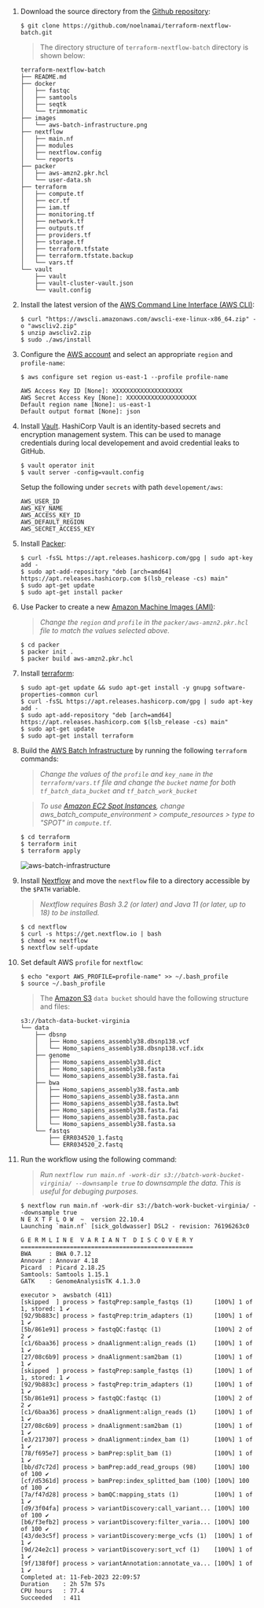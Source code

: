 1. Download the source directory from the [Github repository](https://github.com/noelnamai/terraform-nextflow-batch):

    ```
    $ git clone https://github.com/noelnamai/terraform-nextflow-batch.git
    ```

    > The directory structure of `terraform-nextflow-batch` directory is shown below:

    ```
    terraform-nextflow-batch
    ├── README.md
    ├── docker
    │   ├── fastqc
    │   ├── samtools
    │   ├── seqtk
    │   └── trimmomatic
    ├── images
    │   └── aws-batch-infrastructure.png
    ├── nextflow
    │   ├── main.nf
    │   ├── modules
    │   ├── nextflow.config
    │   └── reports
    ├── packer
    │   ├── aws-amzn2.pkr.hcl
    │   └── user-data.sh
    ├── terraform
    │   ├── compute.tf
    │   ├── ecr.tf
    │   ├── iam.tf
    │   ├── monitoring.tf
    │   ├── network.tf
    │   ├── outputs.tf
    │   ├── providers.tf
    │   ├── storage.tf
    │   ├── terraform.tfstate
    │   ├── terraform.tfstate.backup
    │   └── vars.tf
    └── vault
        ├── vault
        ├── vault-cluster-vault.json
        └── vault.config
    ```

2. Install the latest version of the [AWS Command Line Interface (AWS CLI)](https://docs.aws.amazon.com/cli/latest/userguide/getting-started-install.html):

    ```
    $ curl "https://awscli.amazonaws.com/awscli-exe-linux-x86_64.zip" -o "awscliv2.zip"
    $ unzip awscliv2.zip
    $ sudo ./aws/install
    ```

3. Configure the [AWS account](https://docs.aws.amazon.com/cli/latest/userguide/cli-configure-files.html) and select an appropriate `region` and `profile-name`:

    ```
    $ aws configure set region us-east-1 --profile profile-name

    AWS Access Key ID [None]: XXXXXXXXXXXXXXXXXXXX
    AWS Secret Access Key [None]: XXXXXXXXXXXXXXXXXXXX
    Default region name [None]: us-east-1
    Default output format [None]: json
    ```

4. Install [Vault](https://developer.hashicorp.com/vault/docs/install). HashiCorp Vault is an identity-based secrets and encryption management system. This can be used to manage credentials during local developement and avoid credential leaks to GitHub.

    ```
    $ vault operator init
    $ vault server -config=vault.config
    ```

    Setup the following under `secrets` with path `developement/aws`:

    ```
    AWS_USER_ID
    AWS_KEY_NAME
    AWS_ACCESS_KEY_ID
    AWS_DEFAULT_REGION
    AWS_SECRET_ACCESS_KEY
    ```

5. Install [Packer](https://learn.hashicorp.com/tutorials/packer/get-started-install-cli?in=packer/docker-get-started):

    ```
    $ curl -fsSL https://apt.releases.hashicorp.com/gpg | sudo apt-key add -
    $ sudo apt-add-repository "deb [arch=amd64] https://apt.releases.hashicorp.com $(lsb_release -cs) main"
    $ sudo apt-get update
    $ sudo apt-get install packer
    ```

6. Use Packer to create a new [Amazon Machine Images (AMI)](https://docs.aws.amazon.com/AWSEC2/latest/UserGuide/AMIs.html):

    > *Change the `region` and `profile` in the `packer/aws-amzn2.pkr.hcl` file to match the values selected above.*

    ```
    $ cd packer
    $ packer init .
    $ packer build aws-amzn2.pkr.hcl
    ```

7. Install [terraform](https://learn.hashicorp.com/tutorials/terraform/install-cli):

    ```
    $ sudo apt-get update && sudo apt-get install -y gnupg software-properties-common curl
    $ curl -fsSL https://apt.releases.hashicorp.com/gpg | sudo apt-key add -
    $ sudo apt-add-repository "deb [arch=amd64] https://apt.releases.hashicorp.com $(lsb_release -cs) main"
    $ sudo apt-get update
    $ sudo apt-get install terraform
    ```

8. Build the [AWS Batch Infrastructure](https://aws.amazon.com/batch/) by running the following `terraform` commands:

    > *Change the values of the `profile` and `key_name` in the `terraform/vars.tf` file and change the `bucket` name for both `tf_batch_data_bucket` and `tf_batch_work_bucket`*

    > *To use [Amazon EC2 Spot Instances](https://aws.amazon.com/ec2/spot/), change aws_batch_compute_environment > compute_resources > type to "SPOT" in `compute.tf`.*

    ```
    $ cd terraform
    $ terraform init
    $ terraform apply
    ```

    ![aws-batch-infrastructure](images/aws-batch-infrastructure.png)

9. Install [Nextflow](https://www.nextflow.io/docs/latest/getstarted.html) and move the `nextflow` file to a directory accessible by the `$PATH` variable.

    > *Nextflow requires Bash 3.2 (or later) and Java 11 (or later, up to 18) to be installed.*

    ```
    $ cd nextflow
    $ curl -s https://get.nextflow.io | bash
    $ chmod +x nextflow
    $ nextflow self-update
    ```

10. Set default AWS `profile` for `nextflow`:

    ```
    $ echo "export AWS_PROFILE=profile-name" >> ~/.bash_profile
    $ source ~/.bash_profile
    ```

    > The [Amazon S3](https://aws.amazon.com/s3/) `data bucket` should have the following structure and files:

    ```
    s3://batch-data-bucket-virginia
    └── data
        ├── dbsnp
        │   ├── Homo_sapiens_assembly38.dbsnp138.vcf
        │   └── Homo_sapiens_assembly38.dbsnp138.vcf.idx
        ├── genome
        │   ├── Homo_sapiens_assembly38.dict
        │   ├── Homo_sapiens_assembly38.fasta
        │   └── Homo_sapiens_assembly38.fasta.fai
        ├── bwa
        │   ├── Homo_sapiens_assembly38.fasta.amb
        │   ├── Homo_sapiens_assembly38.fasta.ann
        │   ├── Homo_sapiens_assembly38.fasta.bwt
        │   ├── Homo_sapiens_assembly38.fasta.fai
        │   ├── Homo_sapiens_assembly38.fasta.pac
        │   └── Homo_sapiens_assembly38.fasta.sa
        └── fastqs
            ├── ERR034520_1.fastq
            └── ERR034520_2.fastq
    ```

11. Run the workflow using the following command:

    > *Run `nextflow run main.nf -work-dir s3://batch-work-bucket-virginia/ --downsample true` to downsample the data. This is useful for debuging purposes.*

    ```
    $ nextflow run main.nf -work-dir s3://batch-work-bucket-virginia/ --downsample true
    N E X T F L O W  ~  version 22.10.4
    Launching `main.nf` [sick_goldwasser] DSL2 - revision: 76196263c0

    G E R M L I N E  V A R I A N T  D I S C O V E R Y
    =================================================
    BWA     : BWA 0.7.12
    Annovar : Annovar 4.18
    Picard  : Picard 2.18.25
    Samtools: Samtools 1.15.1
    GATK    : GenomeAnalysisTK 4.1.3.0

    executor >  awsbatch (411)
    [skipped  ] process > fastqPrep:sample_fastqs (1)      [100%] 1 of 1, stored: 1 ✔
    [92/9b883c] process > fastqPrep:trim_adapters (1)      [100%] 1 of 1 ✔
    [5b/861e91] process > fastqQC:fastqc (1)               [100%] 2 of 2 ✔
    [c1/6baa36] process > dnaAlignment:align_reads (1)     [100%] 1 of 1 ✔
    [27/08c6b9] process > dnaAlignment:sam2bam (1)         [100%] 1 of 1 ✔
    [skipped  ] process > fastqPrep:sample_fastqs (1)      [100%] 1 of 1, stored: 1 ✔
    [92/9b883c] process > fastqPrep:trim_adapters (1)      [100%] 1 of 1 ✔
    [5b/861e91] process > fastqQC:fastqc (1)               [100%] 2 of 2 ✔
    [c1/6baa36] process > dnaAlignment:align_reads (1)     [100%] 1 of 1 ✔
    [27/08c6b9] process > dnaAlignment:sam2bam (1)         [100%] 1 of 1 ✔
    [e3/217307] process > dnaAlignment:index_bam (1)       [100%] 1 of 1 ✔
    [78/f695e7] process > bamPrep:split_bam (1)            [100%] 1 of 1 ✔
    [bb/d7c72d] process > bamPrep:add_read_groups (98)     [100%] 100 of 100 ✔
    [cf/d5361d] process > bamPrep:index_splitted_bam (100) [100%] 100 of 100 ✔
    [7a/f47d28] process > bamQC:mapping_stats (1)          [100%] 1 of 1 ✔
    [d9/3f04fa] process > variantDiscovery:call_variant... [100%] 100 of 100 ✔
    [b6/f3efb2] process > variantDiscovery:filter_varia... [100%] 100 of 100 ✔
    [43/de3c5f] process > variantDiscovery:merge_vcfs (1)  [100%] 1 of 1 ✔
    [9d/24e2c1] process > variantDiscovery:sort_vcf (1)    [100%] 1 of 1 ✔
    [9f/138f0f] process > variantAnnotation:annotate_va... [100%] 1 of 1 ✔
    Completed at: 11-Feb-2023 22:09:57
    Duration    : 2h 57m 57s
    CPU hours   : 77.4
    Succeeded   : 411
    ```
    